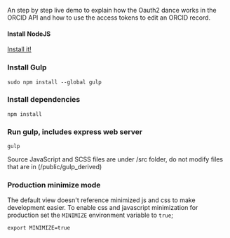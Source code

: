 An step by step live demo to explain how the Oauth2 dance works in the ORCID API and how to use the access tokens to edit an ORCID record.

#### Install NodeJS

[Install it!](https://nodejs.org/)

### Install Gulp

```
sudo npm install --global gulp 
```

### Install dependencies

```
npm install 
```

### Run gulp, includes express web server

```
gulp
```

Source JavaScript and SCSS files are under /src folder, do not modify files that are in (/public/gulp_derived)

### Production minimize mode
The default view doesn't reference minimized js and css to make development easier. To enable css and javascript minimization 
for production set the `MINIMIZE` environment variable to `true`;

```
export MINIMIZE=true
```
